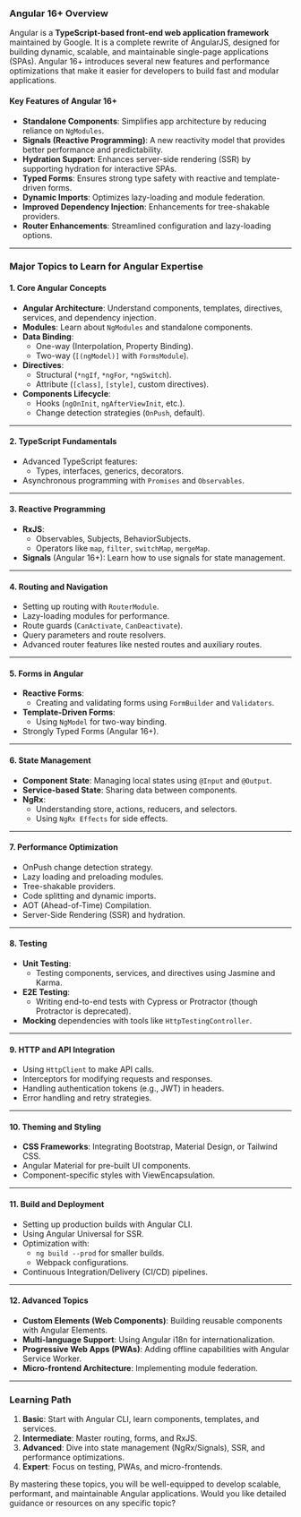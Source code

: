 ### **Angular 16+ Overview**
Angular is a **TypeScript-based front-end web application framework** maintained by Google. It is a complete rewrite of AngularJS, designed for building dynamic, scalable, and maintainable single-page applications (SPAs). Angular 16+ introduces several new features and performance optimizations that make it easier for developers to build fast and modular applications.

#### **Key Features of Angular 16+**
- **Standalone Components**: Simplifies app architecture by reducing reliance on `NgModules`.
- **Signals (Reactive Programming)**: A new reactivity model that provides better performance and predictability.
- **Hydration Support**: Enhances server-side rendering (SSR) by supporting hydration for interactive SPAs.
- **Typed Forms**: Ensures strong type safety with reactive and template-driven forms.
- **Dynamic Imports**: Optimizes lazy-loading and module federation.
- **Improved Dependency Injection**: Enhancements for tree-shakable providers.
- **Router Enhancements**: Streamlined configuration and lazy-loading options.

---

### **Major Topics to Learn for Angular Expertise**

#### 1. **Core Angular Concepts**
   - **Angular Architecture**: Understand components, templates, directives, services, and dependency injection.
   - **Modules**: Learn about `NgModules` and standalone components.
   - **Data Binding**:
     - One-way (Interpolation, Property Binding).
     - Two-way (`[(ngModel)]` with `FormsModule`).
   - **Directives**:
     - Structural (`*ngIf`, `*ngFor`, `*ngSwitch`).
     - Attribute (`[class]`, `[style]`, custom directives).
   - **Components Lifecycle**:
     - Hooks (`ngOnInit`, `ngAfterViewInit`, etc.).
     - Change detection strategies (`OnPush`, default).

---

#### 2. **TypeScript Fundamentals**
   - Advanced TypeScript features:
     - Types, interfaces, generics, decorators.
   - Asynchronous programming with `Promises` and `Observables`.

---

#### 3. **Reactive Programming**
   - **RxJS**:
     - Observables, Subjects, BehaviorSubjects.
     - Operators like `map`, `filter`, `switchMap`, `mergeMap`.
   - **Signals** (Angular 16+): Learn how to use signals for state management.

---

#### 4. **Routing and Navigation**
   - Setting up routing with `RouterModule`.
   - Lazy-loading modules for performance.
   - Route guards (`CanActivate`, `CanDeactivate`).
   - Query parameters and route resolvers.
   - Advanced router features like nested routes and auxiliary routes.

---

#### 5. **Forms in Angular**
   - **Reactive Forms**:
     - Creating and validating forms using `FormBuilder` and `Validators`.
   - **Template-Driven Forms**:
     - Using `NgModel` for two-way binding.
   - Strongly Typed Forms (Angular 16+).

---

#### 6. **State Management**
   - **Component State**: Managing local states using `@Input` and `@Output`.
   - **Service-based State**: Sharing data between components.
   - **NgRx**:
     - Understanding store, actions, reducers, and selectors.
     - Using `NgRx Effects` for side effects.

---

#### 7. **Performance Optimization**
   - OnPush change detection strategy.
   - Lazy loading and preloading modules.
   - Tree-shakable providers.
   - Code splitting and dynamic imports.
   - AOT (Ahead-of-Time) Compilation.
   - Server-Side Rendering (SSR) and hydration.

---

#### 8. **Testing**
   - **Unit Testing**:
     - Testing components, services, and directives using Jasmine and Karma.
   - **E2E Testing**:
     - Writing end-to-end tests with Cypress or Protractor (though Protractor is deprecated).
   - **Mocking** dependencies with tools like `HttpTestingController`.

---

#### 9. **HTTP and API Integration**
   - Using `HttpClient` to make API calls.
   - Interceptors for modifying requests and responses.
   - Handling authentication tokens (e.g., JWT) in headers.
   - Error handling and retry strategies.

---

#### 10. **Theming and Styling**
   - **CSS Frameworks**: Integrating Bootstrap, Material Design, or Tailwind CSS.
   - Angular Material for pre-built UI components.
   - Component-specific styles with ViewEncapsulation.

---

#### 11. **Build and Deployment**
   - Setting up production builds with Angular CLI.
   - Using Angular Universal for SSR.
   - Optimization with:
     - `ng build --prod` for smaller builds.
     - Webpack configurations.
   - Continuous Integration/Delivery (CI/CD) pipelines.

---

#### 12. **Advanced Topics**
   - **Custom Elements (Web Components)**: Building reusable components with Angular Elements.
   - **Multi-language Support**: Using Angular i18n for internationalization.
   - **Progressive Web Apps (PWAs)**: Adding offline capabilities with Angular Service Worker.
   - **Micro-frontend Architecture**: Implementing module federation.

---

### **Learning Path**
1. **Basic**: Start with Angular CLI, learn components, templates, and services.
2. **Intermediate**: Master routing, forms, and RxJS.
3. **Advanced**: Dive into state management (NgRx/Signals), SSR, and performance optimizations.
4. **Expert**: Focus on testing, PWAs, and micro-frontends.

By mastering these topics, you will be well-equipped to develop scalable, performant, and maintainable Angular applications. Would you like detailed guidance or resources on any specific topic?
